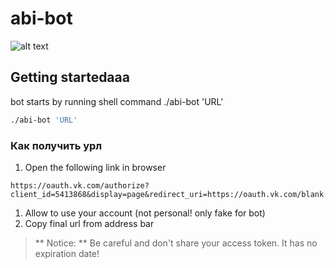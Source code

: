 # abi-bot

![alt text](http://cs622017.vk.me/v622017797/19009/e_FAldTNkBc.jpg "Abi Bot")

## Getting startedaaa

bot starts by running shell command ./abi-bot 'URL'

```sh
./abi-bot 'URL'
```

### Как получить урл

1. Open the following link in browser

```
https://oauth.vk.com/authorize?client_id=5413868&display=page&redirect_uri=https://oauth.vk.com/blank.html&scope=messages,friends,audio,status,groups,offline&response_type=token&v=5.50
```

1. Allow to use your account (not personal! only fake for bot)
2. Copy final url from address bar

> ** Notice: ** Be careful and don't share your access token. It has no expiration date!
